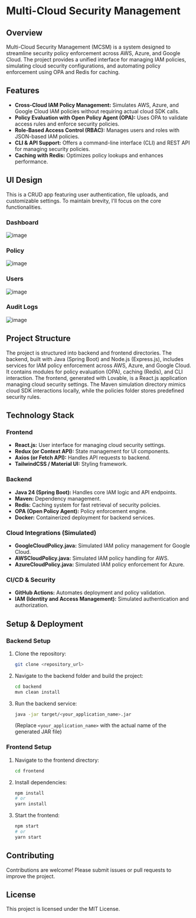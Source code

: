 # Multi-Cloud Security Management

## Overview

Multi-Cloud Security Management (MCSM) is a system designed to streamline security policy enforcement across AWS, Azure, and Google Cloud. The project provides a unified interface for managing IAM policies, simulating cloud security configurations, and automating policy enforcement using OPA and Redis for caching.

## Features

*   **Cross-Cloud IAM Policy Management:** Simulates AWS, Azure, and Google Cloud IAM policies without requiring actual cloud SDK calls.
*   **Policy Evaluation with Open Policy Agent (OPA):** Uses OPA to validate access rules and enforce security policies.
*   **Role-Based Access Control (RBAC):** Manages users and roles with JSON-based IAM policies.
*   **CLI & API Support:** Offers a command-line interface (CLI) and REST API for managing security policies.
*   **Caching with Redis:** Optimizes policy lookups and enhances performance.

## UI Design

This is a CRUD app featuring user authentication, file uploads, and customizable settings. To maintain brevity, I'll focus on the core functionalities.

### Dashboard

![image](https://github.com/user-attachments/assets/32442fc0-259f-499c-80c1-8eb68d8e12a4)

### Policy

![image](https://github.com/user-attachments/assets/37304f15-6c95-4436-8c1e-12e53a4a6db5)

### Users

![image](https://github.com/user-attachments/assets/793d82d9-f058-47c7-bc5b-4115abeac903)

### Audit Logs

![image](https://github.com/user-attachments/assets/77338145-93d1-4231-be85-22654c8d3ee8)

## Project Structure

The project is structured into backend and frontend directories. The backend, built with Java (Spring Boot) and Node.js (Express.js), includes services for IAM policy enforcement across AWS, Azure, and Google Cloud. It contains modules for policy evaluation (OPA), caching (Redis), and CLI interaction. The frontend, generated with Lovable, is a React.js application managing cloud security settings. The Maven simulation directory mimics cloud SDK interactions locally, while the policies folder stores predefined security rules.

## Technology Stack

### Frontend

*   **React.js:** User interface for managing cloud security settings.
*   **Redux (or Context API):** State management for UI components.
*   **Axios (or Fetch API):** Handles API requests to backend.
*   **TailwindCSS / Material UI:** Styling framework.

### Backend

*   **Java 24 (Spring Boot):** Handles core IAM logic and API endpoints.
*   **Maven:** Dependency management.
*   **Redis:** Caching system for fast retrieval of security policies.
*   **OPA (Open Policy Agent):** Policy enforcement engine.
*   **Docker:** Containerized deployment for backend services.

### Cloud Integrations (Simulated)

*   **GoogleCloudPolicy.java:** Simulated IAM policy management for Google Cloud.
*   **AWSCloudPolicy.java:** Simulated IAM policy handling for AWS.
*   **AzureCloudPolicy.java:** Simulated IAM policy enforcement for Azure.

### CI/CD & Security

*   **GitHub Actions:** Automates deployment and policy validation.
*   **IAM (Identity and Access Management):** Simulated authentication and authorization.

## Setup & Deployment

### Backend Setup

1.  Clone the repository:

    ```bash
    git clone <repository_url>
    ```

2.  Navigate to the backend folder and build the project:

    ```bash
    cd backend
    mvn clean install
    ```

3.  Run the backend service:

    ```bash
    java -jar target/<your_application_name>.jar
    ```
    (Replace `<your_application_name>` with the actual name of the generated JAR file)

### Frontend Setup

1.  Navigate to the frontend directory:

    ```bash
    cd frontend
    ```

2.  Install dependencies:

    ```bash
    npm install
    # or
    yarn install
    ```

3.  Start the frontend:

    ```bash
    npm start
    # or
    yarn start
    ```

## Contributing

Contributions are welcome! Please submit issues or pull requests to improve the project.

## License

This project is licensed under the MIT License.
